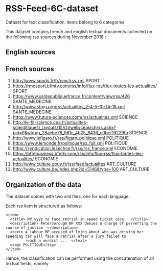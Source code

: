 # RSS-Feed-6C-dataset
Dataset for text classification: items belong to 6 categories

This dataset contains french and english textual documents collected on the following rss sources during November 2018 :

## English sources


## French sources
1. http://www.sports.fr/fr/cmc/rss.xml SPORT
2. https://rmcsport.bfmtv.com/rss/info/flux-rss/flux-toutes-les-actualites/ SPORT
3. https://www.santepubliquefrance.fr/content/view/rss/426 SANTE_MEDECINE
4. http://www.sfmg.org/rss/actualites_2-4-5-10-14-18.xml SANTE_MEDECINE
5. https://www.futura-sciences.com/rss/actualites.xml SCIENCE
6. http://le-fil-science.cea.fr/actualites-scientifiques/_layouts/15/i2i/web/ceasrchrss.ashx?pid=9&wid=g_28aebe78_981c_4b25_8436_c0bef19229fa SCIENCE
7. http://www.lefigaro.fr/rss/figaro_politique.xml POLITIQUE
8. https://www.lemonde.fr/politique/rss_full.xml POLITIQUE
9. https://syndication.lesechos.fr/rss/rss_france.xml ECONOMIE
10. https://bfmbusiness.bfmtv.com/rss/info/flux-rss/flux-toutes-les-actualites/ ECONOMIE
11. http://www.culture.gouv.fr/rss/feed/actualites ART_CULTURE
12. http://www.culture.be/index.php?id=5146&type=100 ART_CULTURE

## Organization of the data
The dataset comes with two xml files, one for each language. 

Each rss item is structured as follows:
```
<item>
  <title> MP yyyy to face retrial in speed ticket case   </title>
  <description> Peterborough MP XXX denies a charge of perverting the course of justice  </description>
  <text> A Labour MP accused of lying about who was driving her speeding car will face a retrial after a jury failed to 
         reach a verdict ...  </text>
  <tag> POLITIQUE</tag>
</item>
```

Hence, the classification can be performed using the concatenation of all textual fields, namely <title> + <description> + <text>. SOme of these fields may be missing.
  
The <tag> field gives the category that belongs to one of the six categories ['ART_CULTURE', 'ECONOMIE/ECONOMY', 'POLITIQUE/POLITICS', 'SANTE_MEDECINE/HEALTH_MEDICINE', 'SCIENCE', 'SPORT'].
